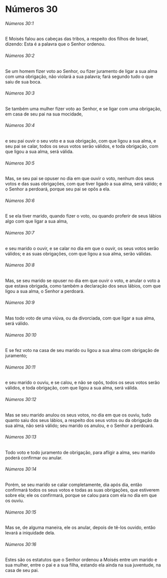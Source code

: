 # Números 30

###### Números 30:1

E Moisés falou aos cabeças das tribos, a respeito dos filhos de Israel, dizendo: Esta é a palavra que o Senhor ordenou.

###### Números 30:2

Se um homem fizer voto ao Senhor, ou fizer juramento de ligar a sua alma com uma obrigação, não violará a sua palavra; fará segundo tudo o que saiu de sua boca.

###### Números 30:3

Se também uma mulher fizer voto ao Senhor, e se ligar com uma obrigação, em casa de seu pai na sua mocidade,

###### Números 30:4

e seu pai ouvir o seu voto e a sua obrigação, com que ligou a sua alma, e seu pai se calar, todos os seus votos serão válidos, e toda obrigação, com que ligou a sua alma, será válida.

###### Números 30:5

Mas, se seu pai se opuser no dia em que ouvir o voto, nenhum dos seus votos e das suas obrigações, com que tiver ligado a sua alma, será válido; e o Senhor a perdoará, porque seu pai se opôs a ela.

###### Números 30:6

E se ela tiver marido, quando fizer o voto, ou quando proferir de seus lábios algo com que ligar a sua alma,

###### Números 30:7

e seu marido o ouvir, e se calar no dia em que o ouvir, os seus votos serão válidos; e as suas obrigações, com que ligou a sua alma, serão válidas.

###### Números 30:8

Mas, se seu marido se opuser no dia em que ouvir o voto, e anular o voto a que estava obrigada, como também a declaração dos seus lábios, com que ligou a sua alma, o Senhor a perdoará.

###### Números 30:9

Mas todo voto de uma viúva, ou da divorciada, com que ligar a sua alma, será válido.

###### Números 30:10

E se fez voto na casa de seu marido ou ligou a sua alma com obrigação de juramento;

###### Números 30:11

e seu marido o ouviu, e se calou, e não se opôs, todos os seus votos serão válidos, e toda obrigação, com que ligou a sua alma, será válida.

###### Números 30:12

Mas se seu marido anulou os seus votos, no dia em que os ouviu, tudo quanto saiu dos seus lábios, a respeito dos seus votos ou da obrigação da sua alma, não será válido; seu marido os anulou, e o Senhor a perdoará.

###### Números 30:13

Todo voto e todo juramento de obrigação, para afligir a alma, seu marido poderá confirmar ou anular.

###### Números 30:14

Porém, se seu marido se calar completamente, dia após dia, então confirmará todos os seus votos e todas as suas obrigações, que estiverem sobre ela; ele os confirmará, porque se calou para com ela no dia em que os ouviu.

###### Números 30:15

Mas se, de alguma maneira, ele os anular, depois de tê-los ouvido, então levará a iniquidade dela.

###### Números 30:16

Estes são os estatutos que o Senhor ordenou a Moisés entre um marido e sua mulher, entre o pai e a sua filha, estando ela ainda na sua juventude, na casa de seu pai.

